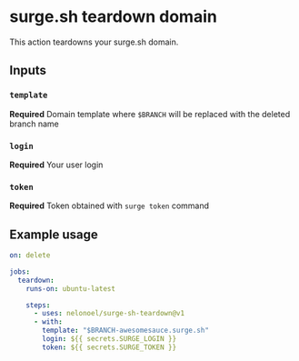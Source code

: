 # surge.sh teardown domain

This action teardowns your surge.sh domain.

## Inputs

### `template`

**Required** Domain template where `$BRANCH` will be replaced with the deleted branch name

### `login`

**Required** Your user login

### `token`

**Required** Token obtained with `surge token` command

## Example usage

```yaml
on: delete

jobs:
  teardown:
    runs-on: ubuntu-latest

    steps:
      - uses: nelonoel/surge-sh-teardown@v1
      - with:
        template: "$BRANCH-awesomesauce.surge.sh"
        login: ${{ secrets.SURGE_LOGIN }}
        token: ${{ secrets.SURGE_TOKEN }}
```
